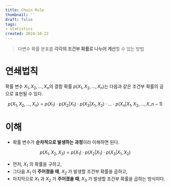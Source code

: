 ```yaml
---
title: Chain Rule
thumbnail: ''
draft: false
tags:
- statistics
created: 2024-10-22
---
```



 > 
 > 다변수 확률 분포를 **각각의 조건부 확률로 나누어 계산**할 수 있는 방법

# 연쇄법칙

확률 변수 $X_1, X_2, \dots, X_n$의 결합 확률 $p(X_1, X_2, \dots, X_n)$는 다음과 같은 조건부 확률의 곱으로 표현될 수 있다.

$$
p(X_1, X_2, \dots, X_n) = p(X_1) \cdot p(X_2 | X_1) \cdot p(X_3 | X_1, X_2) \cdot \dots \cdot p(X_n | X_1, X_2, \dots, X\_{n-1})
$$

# 이해

* 확률 변수가 **순차적으로 발생하는 과정**이라 이해하면 된다.

$$
p(X_1, X_2, X_3) = p(X_1) \cdot p(X_2 | X_1) \cdot p(X_3 | X_1, X_2)
$$

* 먼저,  $X_1$ 의 확률을 구하고,
* 그다음  $X_1$ 이 **주어졌을 때**,  $X_2$ 가 발생할 조건부 확률을 곱하고,
* 마지막으로  $X_1$ 과  $X_2$ 가 **주어졌을 때**,  $X_3$ 가 발생할 조건부 확률을 곱하는 방식이다.
